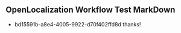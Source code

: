 ## OpenLocalization Workflow Test MarkDown
* bd15591b-a8e4-4005-9922-d70f402ffd8d 
thanks!<!--HONumber=Mar16_HO4-->
